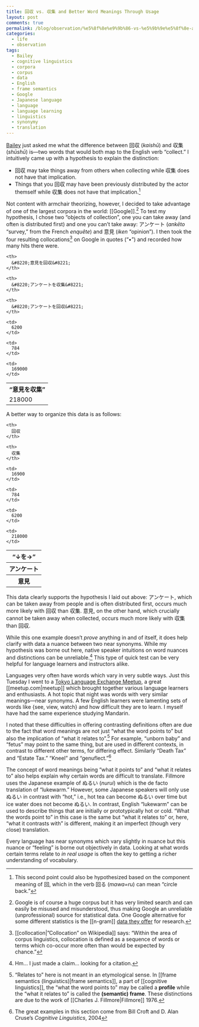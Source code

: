 ```yaml
---
title: 回収 vs. 収集 and Better Word Meanings Through Usage
layout: post
comments: true
permalink: /blog/observation/%e5%8f%8e%e9%9b%86-vs-%e5%9b%9e%e5%8f%8e-and-better-word-meanings-through-usage/
categories:
  - life
  - observation
tags:
  - Bailey
  - cognitive linguistics
  - corpora
  - corpus
  - data
  - English
  - frame semantics
  - Google
  - Japanese language
  - language
  - language learning
  - linguistics
  - synonymy
  - translation
---
```

[Bailey][1] just asked me what the difference between 回収 (*kaishū*) and 収集(*shūshū*) is—two words that would both map to the English verb &#8220;collect.&#8221; I intuitively came up with a hypothesis to explain the distinction:

*   回収 may take things away from others when collecting while 収集 does not have that implication.
*   Things that you 回収 may have been previously distributed by the actor themself while 収集 does not have that implication.[^3]

Not content with armchair theorizing, however, I decided to take advantage of one of the largest corpora in the world: [[Google]].[^2] To test my hypothesis, I chose two &#8220;objects of collection&#8221;, one you can take away (and often is distributed first) and one you can&#8217;t take away: アンケート (*ankēto* &#8220;survey,&#8221; from the French *enquête*) and 意見 (*iken* &#8220;opinion&#8221;). I then took the four resulting collocations[^1] on Google in quotes (&#8220;•&#8221;) and recorded how many hits there were.

<!--more-->

<table style="margin-left: auto; margin-right: auto;">
  <tr>
    <th>
      &#8220;意見を収集&#8221;
    </th>
    
    <th>
      &#8220;意見を回収&#8221;
    </th>
    
    <th>
      &#8220;アンケートを収集&#8221;
    </th>
    
    <th>
      &#8220;アンケートを回収&#8221;
    </th>
  </tr>
  
  <tr>
    <td>
      218000
    </td>
    
    <td>
      6200
    </td>
    
    <td>
      784
    </td>
    
    <td>
      169000
    </td>
  </tr>
</table>

A better way to organize this data is as follows:

<table style="margin-left: auto; margin-right: auto;">
  <tr>
    <th>
      &#8220;↓を→&#8221;
    </th>
    
    <th>
      回収
    </th>
    
    <th>
      収集
    </th>
  </tr>
  
  <tr>
    <th>
      アンケート
    </th>
    
    <td>
      16900
    </td>
    
    <td>
      784
    </td>
  </tr>
  
  <tr>
    <th>
      意見
    </th>
    
    <td>
      6200
    </td>
    
    <td>
      218000
    </td>
  </tr>
</table>

This data clearly supports the hypothesis I laid out above: アンケート, which can be taken away from people and is often distributed first, occurs much more likely with 回収 than 収集. 意見, on the other hand, which crucially cannot be taken away when collected, occurs much more likely with 収集 than 回収.

While this one example doesn&#8217;t *prove* anything in and of itself, it does help clarify with data a nuance between two near synonyms. While my hypothesis was borne out here, native speaker intuitions on word nuances and distinctions can be unreliable.[^4] This type of quick test can be very helpful for language learners and instructors alike.

Languages very often have words which vary in very subtle ways. Just this Tuesday I went to a [Tokyo Language Exchange Meetup][2], a great [[meetup.com|meetup]] which brought together various language learners and enthusiasts. A hot topic that night was words with very similar meanings—near synonyms. A few English learners were lamenting sets of words like {see, view, watch} and how difficult they are to learn. I myself have had the same experience studying Mandarin.

I noted that these difficulties in offering contrasting definitions often are due to the fact that word meanings are not just &#8220;what the word points to&#8221; but also the implication of &#8220;what it relates to&#8221;.[^5] For example, &#8220;unborn baby&#8221; and &#8220;fetus&#8221; may point to the same thing, but are used in different contexts, in contrast to different other terms, for differing effect. Similarly &#8220;Death Tax&#8221; and &#8220;Estate Tax.&#8221; &#8220;Kneel&#8221; and &#8220;genuflect.&#8221;[^6]

The concept of word meanings being &#8220;what it points to&#8221; and &#8220;what it relates to&#8221; also helps explain why certain words are difficult to translate. Fillmore uses the Japanese example of ぬるい (*nurui*) which is the de facto translation of &#8220;lukewarm.&#8221; However, some Japanese speakers will only use ぬるい in contrast with &#8220;hot,&#8221; i.e., hot tea can become ぬるい over time but ice water does not become ぬるい. In contrast, English &#8220;lukewarm&#8221; can be used to describe things that are initially or prototypically hot or cold. &#8220;What the words point to&#8221; in this case is the same but &#8220;what it relates to&#8221; or, here, &#8220;what it contrasts with&#8221; is different, making it an imperfect (though very close) translation.

Every language has near synonyms which vary slightly in nuance but this nuance or &#8220;feeling&#8221; is borne out objectively in data. Looking at what words certain terms relate to *in real usage* is often the key to getting a richer understanding of vocabulary.

[^3]:    
    This second point could also be hypothesized based on the component meaning of 回, which in the verb 回る (*mawa=ru*) can mean &#8220;circle back.&#8221;

[^2]:    
    Google is of course a huge corpus but it has very limited search and can easily be misused and misunderstood, thus making Google an unreliable (unprofessional) source for statistical data. One Google alternative for some different statistics is the [[n-gram]] [data they offer][3] for research.

[^1]:    
    [[collocation|&#8221;Collocation&#8221; on Wikipedia]] says: &#8220;Within the area of corpus linguistics, collocation is defined as a sequence of words or terms which co-occur more often than would be expected by chance.&#8221;

[^4]:    
    Hm&#8230; I just made a claim&#8230; looking for a citation.

[^5]:    
    &#8220;Relates to&#8221; here is not meant in an etymological sense. In [[frame semantics (linguistics)|frame semantics]], a part of [[cognitive linguistics]], the &#8220;what the word points to&#8221; may be called a **profile** while the &#8220;what it relates to&#8221; is called the **(semantic) frame**. These distinctions are due to the work of [[Charles J. Fillmore|Fillmore]] 1976.

[^6]:    
    The great examples in this section come from Bill Croft and D. Alan Cruse&#8217;s *Cognitive Linguistics*, 2004

 [1]: http://bpick.tumblr.com/
 [2]: http://linguistic.meetup.com/58/
 [3]: http://googleresearch.blogspot.com/2006/08/all-our-n-gram-are-belong-to-you.html